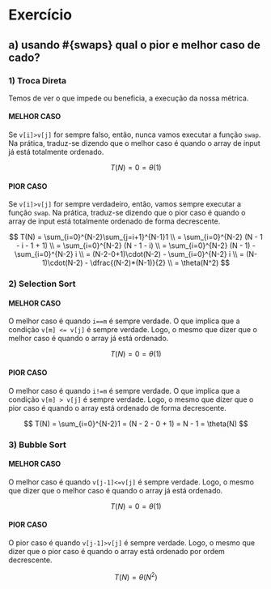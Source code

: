 # Exercício

## a) usando #{swaps} qual o pior e melhor caso de cado?

### 1) Troca Direta

Temos de ver o que impede ou beneficia, a execução da nossa métrica.

#### MELHOR CASO

Se `v[i]>v[j]` for sempre falso, então, nunca vamos executar a função `swap`. Na prática, traduz-se dizendo que o melhor caso é quando o array de input já está totalmente ordenado.

$$
T(N) = 0 = \theta(1)
$$


#### PIOR CASO

Se `v[i]>v[j]` for sempre verdadeiro, então, vamos sempre executar a função `swap`. Na prática, traduz-se dizendo que o pior caso é quando o array de input está totalmente ordenado de forma decrescente.

$$
T(N) = \sum_{i=0}^{N-2}\sum_{j=i+1}^{N-1}1 \\
     = \sum_{i=0}^{N-2} (N - 1 - i - 1 + 1) \\
     = \sum_{i=0}^{N-2} (N - 1 - i) \\
     = \sum_{i=0}^{N-2} (N - 1) - \sum_{i=0}^{N-2} i \\
     = (N-2-0+1)\cdot(N-2) - \sum_{i=0}^{N-2} i \\
     = (N-1)\cdot(N-2) - \dfrac{(N-2)*(N-1)}{2} \\
     = \theta(N^2)
$$

### 2) Selection Sort

#### MELHOR CASO

O melhor caso é quando `i==m` é sempre verdade. O que implica que a condição `v[m] <= v[j]` é sempre verdade. Logo, o mesmo que dizer que o melhor caso é quando o array já está ordenado.

$$
T(N) = 0 = \theta(1)
$$

#### PIOR CASO

O melhor caso é quando `i!=m` é sempre verdade. O que implica que a condição `v[m] > v[j]` é sempre verdade. Logo, o mesmo que dizer que o pior caso é quando o array está ordenado de forma decrescente.

$$
T(N) = \sum_{i=0}^{N-2}1 = (N - 2 - 0 + 1) = N - 1 = \theta(N)
$$

### 3) Bubble Sort

#### MELHOR CASO

O melhor caso é quando `v[j-1]<=v[j]` é sempre verdade. Logo, o mesmo que dizer que o melhor caso é quando o array já está ordenado.

$$
T(N) = 0 = \theta(1)
$$

#### PIOR CASO

O pior caso é quando `v[j-1]>v[j]` é sempre verdade. Logo, o mesmo que dizer que o pior caso é quando o array está ordenado por ordem decrescente.

$$
T(N) = \theta(N^2)
$$